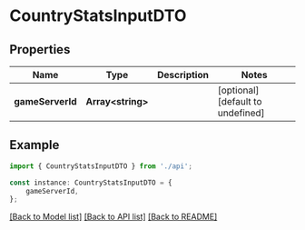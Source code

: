 # CountryStatsInputDTO


## Properties

Name | Type | Description | Notes
------------ | ------------- | ------------- | -------------
**gameServerId** | **Array&lt;string&gt;** |  | [optional] [default to undefined]

## Example

```typescript
import { CountryStatsInputDTO } from './api';

const instance: CountryStatsInputDTO = {
    gameServerId,
};
```

[[Back to Model list]](../README.md#documentation-for-models) [[Back to API list]](../README.md#documentation-for-api-endpoints) [[Back to README]](../README.md)
